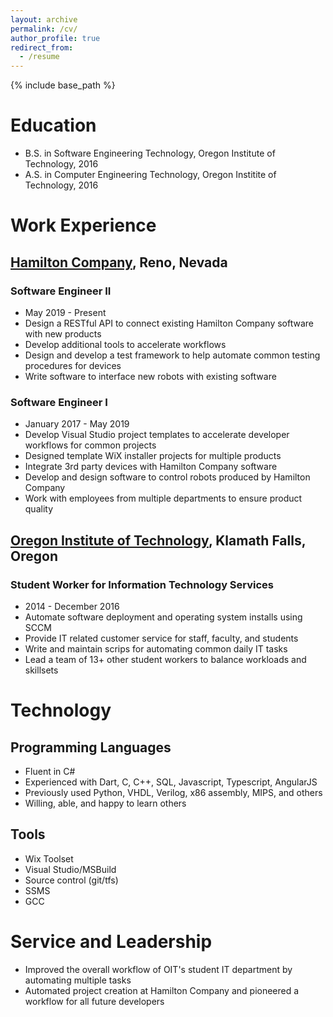 ```yaml
---
layout: archive
permalink: /cv/
author_profile: true
redirect_from:
  - /resume
---
```


{% include base_path %}

# Education
* B.S. in Software Engineering Technology, Oregon Institute of Technology, 2016
* A.S. in Computer Engineering Technology, Oregon Institite of Technology, 2016

# Work Experience

## [Hamilton Company](https://www.hamiltoncompany.com/), Reno, Nevada

### Software Engineer II
* May 2019 - Present
* Design a RESTful API to connect existing Hamilton Company software with new products
* Develop additional tools to accelerate workflows
* Design and develop a test framework to help automate common testing procedures for devices
* Write software to interface new robots with existing software

### Software Engineer I
* January 2017 - May 2019
* Develop Visual Studio project templates to accelerate developer workflows for common projects
* Designed template WiX installer projects for multiple products
* Integrate 3rd party devices with Hamilton Company software
* Develop and design software to control robots produced by Hamilton Company
* Work with employees from multiple departments to ensure product quality

## [Oregon Institute of Technology](https://www.oit.edu/), Klamath Falls, Oregon
### Student Worker for Information Technology Services
* 2014 - December 2016
* Automate software deployment and operating system installs using SCCM
* Provide IT related customer service for staff, faculty, and students
* Write and maintain scrips for automating common daily IT tasks
* Lead a team of 13+ other student workers to balance workloads and skillsets

# Technology

## Programming Languages

* Fluent in C#
* Experienced with Dart, C, C++, SQL, Javascript, Typescript, AngularJS
* Previously used Python, VHDL, Verilog, x86 assembly, MIPS, and others
* Willing, able, and happy to learn others

## Tools
* Wix Toolset
* Visual Studio/MSBuild
* Source control (git/tfs)
* SSMS
* GCC

# Service and Leadership
* Improved the overall workflow of OIT's student IT department by automating multiple tasks
* Automated project creation at Hamilton Company and pioneered a workflow for all future developers
